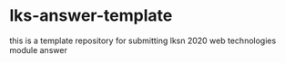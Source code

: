 # lks-answer-template

this is a template repository for submitting lksn 2020 web technologies module answer
